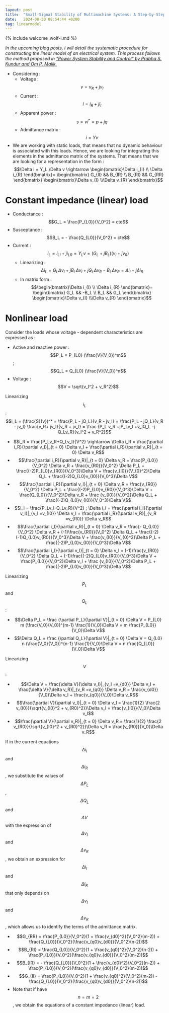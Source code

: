 ```yaml
---
layout: post
title:  "Small-Signal Stability of Multimachine Systems: A Step-by-Step Guide. Representation of static loads."
date:   2024-08-30 08:54:44 +0200
tag: linearmodel
---
```

{% include welcome_wolf-i.md %}

*In the upcoming blog posts, I will detail the systematic procedure for constructing the linear model of an electrical system. This process follows the method proposed in ["Power System Stability and Control" by Prabha S. Kundur and Om P. Malik.](https://www.accessengineeringlibrary.com/content/book/9781260473544)*

- Considering :
	- Voltage : $$v = v_R + jv_I$$
	- Current : $$i = i_R + ji_I$$
	- Apparent power : $$s = vi^* = p + jq$$
	- Admittance matrix : $$i = Yv$$
- We are working with static loads, that means that no dynamic behaviour is associated with this loads. Hence, we are looking for integrating this elements in the admittance matrix of the systems. That means that we are looking for a representation in the form : $$\Delta i = Y_L \Delta v \rightarrow \begin{bmatrix}\Delta i_{I} \\ \Delta i_{R} \end{bmatrix}= \begin{bmatrix} G_{II} && B_{IR} \\ B_{RI} && G_{RR} \end{bmatrix} \begin{bmatrix}\Delta v_{I} \\\Delta v_{R} \end{bmatrix}$$

# Constant impedance (linear) load
- Conductance : $$G_L = \frac{P_{L0}}{V_0^2} = cte$$
- Susceptance : $$B_L = - \frac{Q_{L0}}{V_0^2} = cte$$
- Current : $$i_L = i_{LI} + ji_{LR} = Y_L v = (G_L + jB_L)(v_I +jv_R)$$
	- Linearizing : $$\Delta i_L = G_L \Delta v_I + j B_L \Delta v_I + j G_L \Delta v_R - B_L \Delta v_R = \Delta i_I + j \Delta i_R$$
	- In matrix form : $$\begin{bmatrix}\Delta i_{I} \\ \Delta i_{R} \end{bmatrix}= \begin{bmatrix} G_L && -B_L \\ B_L && G_L \end{bmatrix} \begin{bmatrix}\Delta v_{I} \\\Delta v_{R} \end{bmatrix}$$

# Nonlinear load
Consider the loads whose voltage - dependent characteristics are expressed as :
- Active and reactive power : $$P_L = P_{L0} (\frac{V}{V_0})^m$$ ; $$Q_L = Q_{L0} (\frac{V}{V_0})^n$$
- Voltage : $$V = \sqrt{v_I^2 + v_R^2}$$

Linearizing $$i_L$$ :  $$i_L = (\frac{S}{v})^* = \frac{P_L - jQ_L}{v_R - jv_I} = \frac{P_L - jQ_L}{v_R - jv_I} \frac{v_R+ jv_I}{v_R + jv_I} = \frac {P_L v_R +jP_Lv_I +v_IQ_L -j Q_Lv_R}{v_I^2 + v_R^2}$$

- $$i_R = \frac{P_Lv_R+Q_Lv_I}{V^2} \rightarrow \Delta i_R = \frac{\partial i_R}{\partial v_I}|_{t = 0} \Delta v_I +  \frac{\partial i_R}{\partial v_R}|_{t = 0} \Delta v_R$$
- $$\frac{\partial i_R}{\partial v_R}|_{t = 0} \Delta v_R = \frac{P_{L0}}{V_0^2} \Delta v_R + \frac{v_{R0}}{V_0^2} \Delta P_L + \frac{(-2)P_{L0}v_{R0}}{V_0^3}\Delta V + \frac{v_{I0}}{V_{0}^2}\Delta Q_L + \frac{(-2)Q_{L0}v_{I0}}{V_0^3}\Delta V$$
- $$\frac{\partial i_R}{\partial v_I}|_{t = 0} \Delta v_R = \frac{v_{R0}}{V_0^2} \Delta P_L + \frac{(-2)P_{L0}v_{R0}}{V_0^3}\Delta V + \frac{Q_{L0}}{V_0^2}\Delta v_R + \frac {v_{I0}}{V_0^2}\Delta Q_L + \frac{(-2)Q_{L0}v_{I0}}{V_0^3}\Delta V$$
- $$i_I = \frac{P_Lv_I-Q_Lv_R}{V^2} ; \Delta i_I = \frac{\partial i_I}{\partial v_I}|_{v_I =v_{I0}} \Delta v_I +  \frac{\partial i_R}{\partial v_R}|_{v_R =v_{R0}} \Delta v_R$$
- $$\frac{\partial i_I}{\partial v_R}|_{t = 0} \Delta v_R = \frac{- Q_{L0}}{V_0^2} \Delta v_R + (-1)\frac{v_{R0}}{V_0^2} \Delta Q_L + \frac{(-2)(-1)Q_{L0}v_{R0}}{V_0^3}\Delta V + \frac{v_{I0}}{V_{0}^2}\Delta P_L + \frac{(-2)P_{L0}v_{I0}}{V_0^3}\Delta V$$
- $$\frac{\partial i_I}{\partial v_I}|_{t = 0} \Delta v_I = (-1)\frac{v_{R0}}{V_0^2} \Delta Q_L + (-1)\frac{(-2)Q_{L0}v_{R0}}{V_0^3}\Delta V + \frac{P_{L0}}{V_0^2}\Delta v_I + \frac {v_{I0}}{V_0^2}\Delta P_L + \frac{(-2)P_{L0}v_{I0}}{V_0^3}\Delta V$$

Linearizing $$P_L$$ and $$Q_L$$ : 
- $$\Delta P_L = \frac {\partial P_L}{\partial V}|_{t = 0} \Delta V = P_{L0} m (\frac{V_0}{V_0})^{m-1} \frac{1}{V_0}\Delta V = m \frac{P_{L0}}{V_0}\Delta V$$
- $$\Delta Q_L = \frac {\partial Q_L}{\partial V}|_{t = 0} \Delta V = Q_{L0} n (\frac{V_0}{V_0})^{n-1} \frac{1}{V_0}\Delta V = n \frac{Q_{L0}}{V_0}\Delta V$$
	
Linearizing $$V$$ : 
- $$\Delta V = \frac{\delta V}{\delta v_I}|_{v_I =v_{d0}} \Delta v_I +  \frac{\delta V}{\delta v_R}|_{v_R =v_{q0}} \Delta v_R = \frac{v_{d0}}{V_0}\Delta v_I + \frac{v_{q0}}{V_0}\Delta v_R$$
- $$\frac{\partial V}{\partial v_I}|_{t = 0} \Delta v_I = \frac{1}{2} \frac{2 v_{I0}}{\sqrt{v_{I0}^2 + v_{R0}^2}}\Delta v_I = \frac{v_{I0}}{V_0}\Delta v_I$$
- $$\frac{\partial V}{\partial v_R}|_{t = 0} \Delta v_R = \frac{1}{2} \frac{2 v_{R0}}{\sqrt{v_{I0}^2 + v_{R0}^2}}\Delta v_R = \frac{v_{R0}}{V_0}\Delta v_R$$

If in the current equations $$\Delta i_I$$ ​ and $$\Delta i_R$$ ​, we substitute the values of $$\Delta P_L$$ ​, $$\Delta Q_L$$ ​ and $$\Delta V$$ with the expression of $$\Delta v_I$$ ​ and $$\Delta v_R$$ ​, we obtain an expression for $$\Delta i_I$$ ​ and $$\Delta i_R$$ ​ that only depends on $$\Delta v_I$$ ​ and $$\Delta v_R$$ ​, which allows us to identify the terms of the admittance matrix.
- $$G_{RR} = \frac{P_{L0}}{V_0^2}(1 + \frac{v_{d0}^2}{V_0^2}(m-2)) + \frac{Q_{L0}}{V_0^2}(\frac{v_{q0}v_{d0}}{V_0^2}(n-2))$$
- $$B_{RI} = \frac{Q_{L0}}{V_0^2}(1 + \frac{v_{q0}^2}{V_0^2}(n-2)) + \frac{P_{L0}}{V_0^2}(\frac{v_{q0}v_{d0}}{V_0^2}(m-2))$$
- $$B_{IR} = - \frac{Q_{L0}}{V_0^2}(1 + \frac{v_{d0}^2}{V_0^2}(n-2)) + \frac{P_{L0}}{V_0^2}(\frac{v_{q0}v_{d0}}{V_0^2}(m-2))$$
- $$G_{II} = \frac{P_{L0}}{V_0^2}(1 + \frac{v_{q0}^2}{V_0^2}(m-2)) - \frac{Q_{L0}}{V_0^2}(\frac{v_{q0}v_{d0}}{V_0^2}(n-2))$$
- Note that if have $$n = m = 2$$ , we obtain the equations of a constant impedance (linear) load.